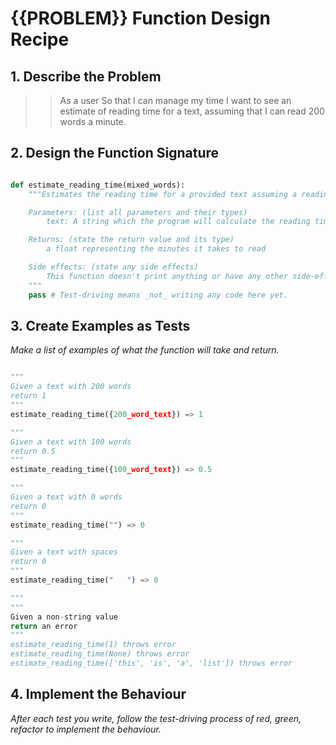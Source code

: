# {{PROBLEM}} Function Design Recipe

## 1. Describe the Problem

>> As a user
>> So that I can manage my time
>> I want to see an estimate of reading time for a text, assuming that I can read 200 words a minute.

## 2. Design the Function Signature

```python

def estimate_reading_time(mixed_words):
    """Estimates the reading time for a provided text assuming a reading speed of 200wpm

    Parameters: (list all parameters and their types)
        text: A string which the program will calculate the reading time of

    Returns: (state the return value and its type)
        a float representing the minutes it takes to read

    Side effects: (state any side effects)
        This function doesn't print anything or have any other side-effects
    """
    pass # Test-driving means _not_ writing any code here yet.
```

## 3. Create Examples as Tests

_Make a list of examples of what the function will take and return._

```python

"""
Given a text with 200 words
return 1
"""
estimate_reading_time({200_word_text}) => 1

"""
Given a text with 100 words
return 0.5 
"""
estimate_reading_time({100_word_text}) => 0.5

"""
Given a text with 0 words
return 0
"""
estimate_reading_time("") => 0

"""
Given a text with spaces
return 0
"""
estimate_reading_time("   ") => 0

"""
"""
Given a non-string value
return an error
"""
estimate_reading_time(1) throws error
estimate_reading_time(None) throws error
estimate_reading_time(['this', 'is', 'a', 'list']) throws error

```

## 4. Implement the Behaviour

_After each test you write, follow the test-driving process of red, green, refactor to implement the behaviour._
